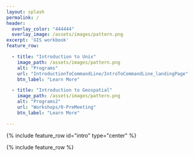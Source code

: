 ```yaml
---
layout: splash
permalink: /
header:
  overlay_color: "444444"
  overlay_image: /assets/images/pattern.png
excerpt: 'GIS workbook'
feature_row:

  - title: "Introduction to Unix"
    image_path: /assets/images/pattern.png
    alt: "Programs"
    url: "IntroductionToCommandLine/IntroToCommandLine_landingPage"
    btn_label: "Learn More"

  - title: "Introduction to Geospatial"
    image_path: /assets/images/pattern.png
    alt: "Programs2"
    url: "Workshops/0-PreMeeting"
    btn_label: "Learn More"

---
```




{% include feature_row id="intro" type="center" %}

{% include feature_row %}
